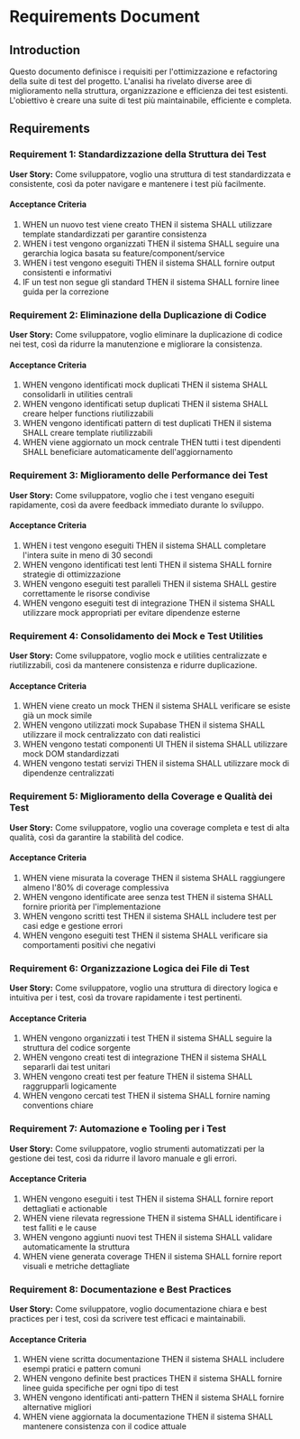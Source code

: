 # Requirements Document

## Introduction

Questo documento definisce i requisiti per l'ottimizzazione e refactoring della suite di test del progetto. L'analisi ha rivelato diverse aree di miglioramento nella struttura, organizzazione e efficienza dei test esistenti. L'obiettivo è creare una suite di test più maintainabile, efficiente e completa.

## Requirements

### Requirement 1: Standardizzazione della Struttura dei Test

**User Story:** Come sviluppatore, voglio una struttura di test standardizzata e consistente, così da poter navigare e mantenere i test più facilmente.

#### Acceptance Criteria

1. WHEN un nuovo test viene creato THEN il sistema SHALL utilizzare template standardizzati per garantire consistenza
2. WHEN i test vengono organizzati THEN il sistema SHALL seguire una gerarchia logica basata su feature/component/service
3. WHEN i test vengono eseguiti THEN il sistema SHALL fornire output consistenti e informativi
4. IF un test non segue gli standard THEN il sistema SHALL fornire linee guida per la correzione

### Requirement 2: Eliminazione della Duplicazione di Codice

**User Story:** Come sviluppatore, voglio eliminare la duplicazione di codice nei test, così da ridurre la manutenzione e migliorare la consistenza.

#### Acceptance Criteria

1. WHEN vengono identificati mock duplicati THEN il sistema SHALL consolidarli in utilities centrali
2. WHEN vengono identificati setup duplicati THEN il sistema SHALL creare helper functions riutilizzabili
3. WHEN vengono identificati pattern di test duplicati THEN il sistema SHALL creare template riutilizzabili
4. WHEN viene aggiornato un mock centrale THEN tutti i test dipendenti SHALL beneficiare automaticamente dell'aggiornamento

### Requirement 3: Miglioramento delle Performance dei Test

**User Story:** Come sviluppatore, voglio che i test vengano eseguiti rapidamente, così da avere feedback immediato durante lo sviluppo.

#### Acceptance Criteria

1. WHEN i test vengono eseguiti THEN il sistema SHALL completare l'intera suite in meno di 30 secondi
2. WHEN vengono identificati test lenti THEN il sistema SHALL fornire strategie di ottimizzazione
3. WHEN vengono eseguiti test paralleli THEN il sistema SHALL gestire correttamente le risorse condivise
4. WHEN vengono eseguiti test di integrazione THEN il sistema SHALL utilizzare mock appropriati per evitare dipendenze esterne

### Requirement 4: Consolidamento dei Mock e Test Utilities

**User Story:** Come sviluppatore, voglio mock e utilities centralizzate e riutilizzabili, così da mantenere consistenza e ridurre duplicazione.

#### Acceptance Criteria

1. WHEN viene creato un mock THEN il sistema SHALL verificare se esiste già un mock simile
2. WHEN vengono utilizzati mock Supabase THEN il sistema SHALL utilizzare il mock centralizzato con dati realistici
3. WHEN vengono testati componenti UI THEN il sistema SHALL utilizzare mock DOM standardizzati
4. WHEN vengono testati servizi THEN il sistema SHALL utilizzare mock di dipendenze centralizzati

### Requirement 5: Miglioramento della Coverage e Qualità dei Test

**User Story:** Come sviluppatore, voglio una coverage completa e test di alta qualità, così da garantire la stabilità del codice.

#### Acceptance Criteria

1. WHEN viene misurata la coverage THEN il sistema SHALL raggiungere almeno l'80% di coverage complessiva
2. WHEN vengono identificate aree senza test THEN il sistema SHALL fornire priorità per l'implementazione
3. WHEN vengono scritti test THEN il sistema SHALL includere test per casi edge e gestione errori
4. WHEN vengono eseguiti test THEN il sistema SHALL verificare sia comportamenti positivi che negativi

### Requirement 6: Organizzazione Logica dei File di Test

**User Story:** Come sviluppatore, voglio una struttura di directory logica e intuitiva per i test, così da trovare rapidamente i test pertinenti.

#### Acceptance Criteria

1. WHEN vengono organizzati i test THEN il sistema SHALL seguire la struttura del codice sorgente
2. WHEN vengono creati test di integrazione THEN il sistema SHALL separarli dai test unitari
3. WHEN vengono creati test per feature THEN il sistema SHALL raggrupparli logicamente
4. WHEN vengono cercati test THEN il sistema SHALL fornire naming conventions chiare

### Requirement 7: Automazione e Tooling per i Test

**User Story:** Come sviluppatore, voglio strumenti automatizzati per la gestione dei test, così da ridurre il lavoro manuale e gli errori.

#### Acceptance Criteria

1. WHEN vengono eseguiti i test THEN il sistema SHALL fornire report dettagliati e actionable
2. WHEN viene rilevata regressione THEN il sistema SHALL identificare i test falliti e le cause
3. WHEN vengono aggiunti nuovi test THEN il sistema SHALL validare automaticamente la struttura
4. WHEN viene generata coverage THEN il sistema SHALL fornire report visuali e metriche dettagliate

### Requirement 8: Documentazione e Best Practices

**User Story:** Come sviluppatore, voglio documentazione chiara e best practices per i test, così da scrivere test efficaci e maintainabili.

#### Acceptance Criteria

1. WHEN viene scritta documentazione THEN il sistema SHALL includere esempi pratici e pattern comuni
2. WHEN vengono definite best practices THEN il sistema SHALL fornire linee guida specifiche per ogni tipo di test
3. WHEN vengono identificati anti-pattern THEN il sistema SHALL fornire alternative migliori
4. WHEN viene aggiornata la documentazione THEN il sistema SHALL mantenere consistenza con il codice attuale
